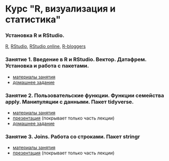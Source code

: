 # Курс "R, визуализация и статистика"

### Установка R и RStudio.
[R](https://www.r-project.org/), [RStudio](https://www.rstudio.com/products/rstudio/download/#download), [RStudio online](https://www.rollapp.com/app/rstudio), [R-bloggers](https://www.r-bloggers.com/)

### Занятие 1. Введение в R и RStudio. Вектор. Датафрем. Установка и работа с пакетами.

* [материалы занятия](https://agricolamz.github.io/FE_R_course/Lab_1.html)
* [домашнее задание](https://docs.google.com/forms/d/e/1FAIpQLScLWNxqwls7ZDxB7S4OyhOWM3U86g-PSwxYfNpSWHqme5KiQQ/viewform?c=0&w=1)

### Занятие 2. Пользовательские функции. Функции семейства apply. Манипуляции с данными. Пакет tidyverse.

* [материалы занятия](https://agricolamz.github.io/FE_R_course/Lab_2.html)
* [презентация](https://github.com/agricolamz/FE_R_course/raw/master/Lab%202.%20advanced_data_manipulation.pdf) (покрывает только часть лекции)
* [домашнее задание](https://goo.gl/forms/vAgbDJ4kIXUYAQVm1)

### Занятие 3. Joins. Работа со строками. Пакет stringr

* [материалы занятия](https://agricolamz.github.io/FE_R_course/Lab_3.html)
* [презентация](https://hse-compling-class.wikispaces.com/file/view/working_with_strings.pdf/604306362/working_with_strings.pdf) (покрывает только часть лекции)